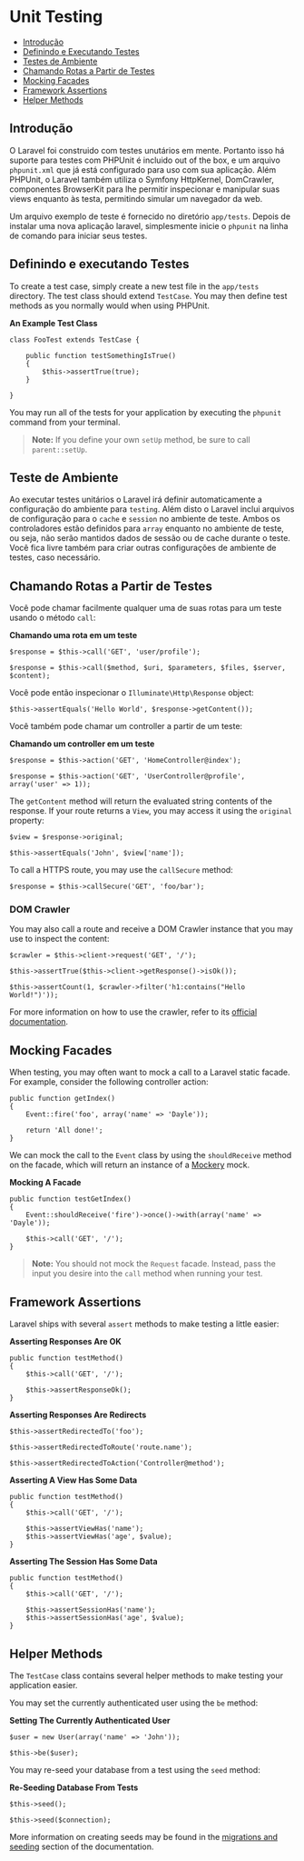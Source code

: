 # Unit Testing

- [Introdução](#introduction)
- [Definindo e Executando Testes](#defining-and-running-tests)
- [Testes de Ambiente](#test-environment)
- [Chamando Rotas a Partir de Testes](#calling-routes-from-tests)
- [Mocking Facades](#mocking-facades)
- [Framework Assertions](#framework-assertions)
- [Helper Methods](#helper-methods)

<a name="introduction"></a>
## Introdução

O Laravel foi construido com testes unutários em mente. Portanto isso há suporte para testes com PHPUnit é incluido out of the box, e um arquivo `phpunit.xml` que já está configurado para uso com sua aplicação. Além PHPUnit, o Laravel também utiliza o Symfony HttpKernel, DomCrawler, componentes BrowserKit para lhe permitir inspecionar e manipular suas views enquanto às testa, permitindo simular um navegador da web.

Um arquivo exemplo de teste é fornecido no diretório `app/tests`. Depois de instalar uma nova aplicação laravel, simplesmente inicie o  `phpunit` na linha de comando para iniciar seus testes.

<a name="defining-and-running-tests"></a>
## Definindo e executando Testes

To create a test case, simply create a new test file in the `app/tests` directory. The test class should extend `TestCase`. You may then define test methods as you normally would when using PHPUnit.

**An Example Test Class**

	class FooTest extends TestCase {

		public function testSomethingIsTrue()
		{
			$this->assertTrue(true);
		}

	}

You may run all of the tests for your application by executing the `phpunit` command from your terminal.

> **Note:** If you define your own `setUp` method, be sure to call `parent::setUp`.

<a name="test-environment"></a>
## Teste de Ambiente

Ao executar testes unitários o Laravel irá definir automaticamente a configuração do ambiente para `testing`. Além disto o Laravel inclui arquivos de configuração para o `cache` e  `session` no ambiente de teste. Ambos os controladores estão definidos para `array` enquanto no ambiente de teste, ou seja, não serão mantidos dados de sessão ou de cache durante o teste. Você fica livre também para criar outras configurações de ambiente de testes, caso necessário.

<a name="calling-routes-from-tests"></a>
## Chamando Rotas a Partir de Testes

Você pode chamar facilmente qualquer uma de suas rotas para um teste usando o método `call`:

**Chamando uma rota em um teste**

	$response = $this->call('GET', 'user/profile');

	$response = $this->call($method, $uri, $parameters, $files, $server, $content);

Você pode então inspecionar o `Illuminate\Http\Response` object:

	$this->assertEquals('Hello World', $response->getContent());

Você também pode chamar um controller a partir de um teste:

**Chamando um controller em um teste**

	$response = $this->action('GET', 'HomeController@index');

	$response = $this->action('GET', 'UserController@profile', array('user' => 1));

The `getContent` method will return the evaluated string contents of the response. If your route returns a `View`, you may access it using the `original` property:

	$view = $response->original;

	$this->assertEquals('John', $view['name']);

To call a HTTPS route, you may use the `callSecure` method:

	$response = $this->callSecure('GET', 'foo/bar');

### DOM Crawler

You may also call a route and receive a DOM Crawler instance that you may use to inspect the content:

	$crawler = $this->client->request('GET', '/');

	$this->assertTrue($this->client->getResponse()->isOk());

	$this->assertCount(1, $crawler->filter('h1:contains("Hello World!")'));

For more information on how to use the crawler, refer to its [official documentation](http://symfony.com/doc/master/components/dom_crawler.html).

<a name="mocking-facades"></a>
## Mocking Facades

When testing, you may often want to mock a call to a Laravel static facade. For example, consider the following controller action:

	public function getIndex()
	{
		Event::fire('foo', array('name' => 'Dayle'));

		return 'All done!';
	}

We can mock the call to the `Event` class by using the `shouldReceive` method on the facade, which will return an instance of a [Mockery](https://github.com/padraic/mockery) mock.

**Mocking A Facade**

	public function testGetIndex()
	{
		Event::shouldReceive('fire')->once()->with(array('name' => 'Dayle'));

		$this->call('GET', '/');
	}

> **Note:** You should not mock the `Request` facade. Instead, pass the input you desire into the `call` method when running your test.

<a name="framework-assertions"></a>
## Framework Assertions

Laravel ships with several `assert` methods to make testing a little easier:

**Asserting Responses Are OK**

	public function testMethod()
	{
		$this->call('GET', '/');

		$this->assertResponseOk();
	}

**Asserting Responses Are Redirects**

	$this->assertRedirectedTo('foo');

	$this->assertRedirectedToRoute('route.name');

	$this->assertRedirectedToAction('Controller@method');

**Asserting A View Has Some Data**

	public function testMethod()
	{
		$this->call('GET', '/');

		$this->assertViewHas('name');
		$this->assertViewHas('age', $value);
	}

**Asserting The Session Has Some Data**

	public function testMethod()
	{
		$this->call('GET', '/');

		$this->assertSessionHas('name');
		$this->assertSessionHas('age', $value);
	}

<a name="helper-methods"></a>
## Helper Methods

The `TestCase` class contains several helper methods to make testing your application easier.

You may set the currently authenticated user using the `be` method:

**Setting The Currently Authenticated User**

	$user = new User(array('name' => 'John'));

	$this->be($user);

You may re-seed your database from a test using the `seed` method:

**Re-Seeding Database From Tests**

	$this->seed();

	$this->seed($connection);

More information on creating seeds may be found in the [migrations and seeding](/docs/migrations#database-seeding) section of the documentation.
